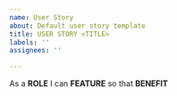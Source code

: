 ```yaml
---
name: User Story
about: Default user story template
title: USER STORY <TITLE>
labels: ''
assignees: ''

---
```


As a **ROLE** I can **FEATURE** so that **BENEFIT**
